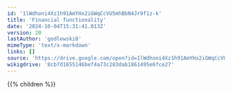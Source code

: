 ```yaml
---
id: '1lWdhoni4Xz1h91AmYHx2iGWqCcVU5mhBbN4Jr9f1z-k'
title: 'Financial functionality'
date: '2024-10-04T15:31:41.013Z'
version: 20
lastAuthor: 'godlewski8'
mimeType: 'text/x-markdown'
links: []
source: 'https://drive.google.com/open?id=1lWdhoni4Xz1h91AmYHx2iGWqCcVU5mhBbN4Jr9f1z-k'
wikigdrive: '8cb7d1655146bef4a73c283dab1861495e6fce27'
---
```

{{% children %}}
